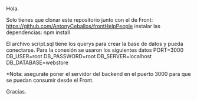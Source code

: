 Hola.

Solo tienes que clonar este repositorio junto con el de Front: https://github.com/AntonyCeballos/frontHelpPeople
instalar las dependencias: npm install 

El archivo script.sql tiene los querys para crear la base de datos y pueda conectarse.
Para la conexión se usaron los siguientes datos
PORT=3000
DB_USER=root
DB_PASSWORD=root
DB_SERVER=localhost
DB_DATABASE=webstore

*Nota: asegurate poner el servidor del backend en el puerto 3000 para que se puedan consumir desde el Front.

Gracias.
